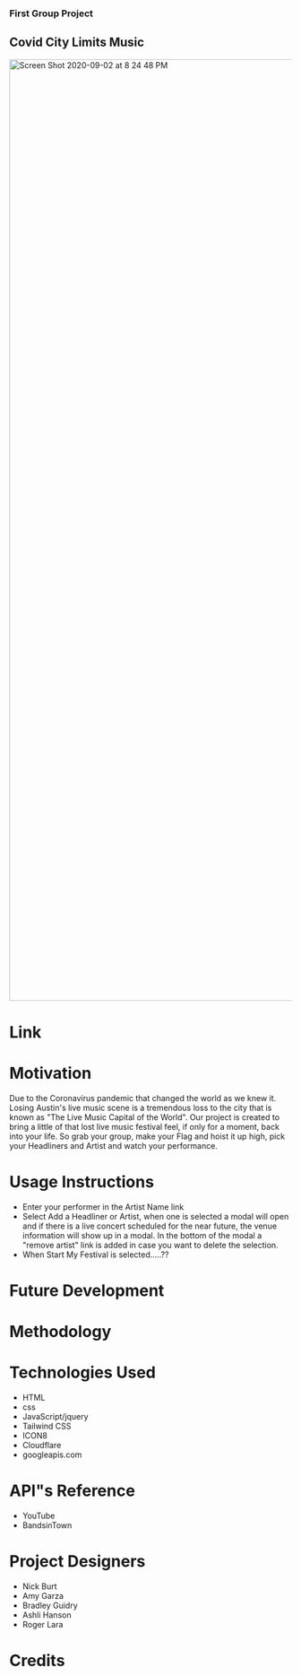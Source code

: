 ### First Group Project 
## Covid City Limits Music
<img width="1680" alt="Screen Shot 2020-09-02 at 8 24 48 PM" src="https://user-images.githubusercontent.com/60681276/92065806-f1a7b080-ed65-11ea-91d3-dc86be7c425a.png">

# Link

# Motivation 
Due to the Coronavirus pandemic that changed the world as we knew it. Losing Austin's live music scene is a tremendous loss to the city that is known as "The Live Music Capital of the World". Our project is created to bring a little of that lost live music festival feel, if only for a moment, back into your life. So grab your group, make your Flag and hoist it up high, pick your Headliners and Artist and watch your performance.

# Usage Instructions
* Enter your performer in the Artist Name link
* Select Add a Headliner or Artist, when one is selected a modal will open and if there is a live  concert scheduled for the near future, the venue information will show up in a modal. In the bottom of the modal a "remove artist" link is added in case you want to delete the selection.
* When Start My Festival is selected.....?? 

# Future Development 

# Methodology

# Technologies Used
* HTML
* css
* JavaScript/jquery 
* Tailwind CSS 
* ICON8 
* Cloudflare 
* googleapis.com 


# API"s Reference 
* YouTube
* BandsinTown

# Project Designers
* Nick Burt      
* Amy Garza
* Bradley Guidry
* Ashli Hanson       
* Roger Lara       
    

# Credits











